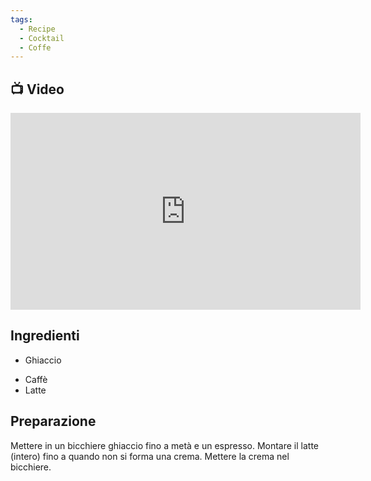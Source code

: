 ```yaml
---
tags:
  - Recipe
  - Cocktail
  - Coffe
---
```

## 📺 Video

<div class="iframe-container">
  <iframe width="560" height="315" src="https://www.youtube.com/embed/u5mTXN1v9aU" title="YouTube video player" frameborder="0" allow="accelerometer; autoplay; clipboard-write; encrypted-media; gyroscope; picture-in-picture" allowfullscreen></iframe>
</div>

## Ingredienti

* Ghiaccio
- Caffè
- Latte

## Preparazione

Mettere in un bicchiere ghiaccio fino a metà e un espresso.
Montare il latte (intero) fino a quando non si forma una crema.
Mettere la crema nel bicchiere.
